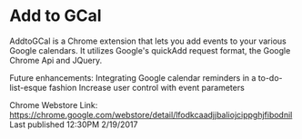 # Add to GCal

AddtoGCal is a Chrome extension that lets you add events to your various Google calendars.
It utilizes Google's quickAdd request format, the Google Chrome Api and JQuery.

Future enhancements:
Integrating Google calendar reminders in a to-do-list-esque fashion
Increase user control with event parameters

Chrome Webstore Link: https://chrome.google.com/webstore/detail/lfodkcaadjjbaliojcippghjfibodnil
Last published 12:30PM 2/19/2017
